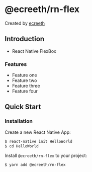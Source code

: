 # @ecreeth/rn-flex

Created by [ecreeth](https://github.com/ecreeth)

## Introduction

* React Native FlexBox

### Features

- Feature one
- Feature two
- Feature three
- Feature four

## Quick Start

### Installation

Create a new React Native App:

```bash
$ react-native init HelloWorld
$ cd HelloWorld
```

Install `@ecreeth/rn-flex` to your project:

```bash
$ yarn add @ecreeth/rn-flex
```
